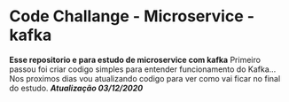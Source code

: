 # Code Challange - Microservice - kafka
**Esse repositorio e para estudo de microservice com kafka**
    Primeiro passou foi criar codigo simples para entender funcionamento do Kafka...
    Nos proximos dias vou atualizando codigo para ver como vai ficar no final do estudo. ***Atualização 03/12/2020***